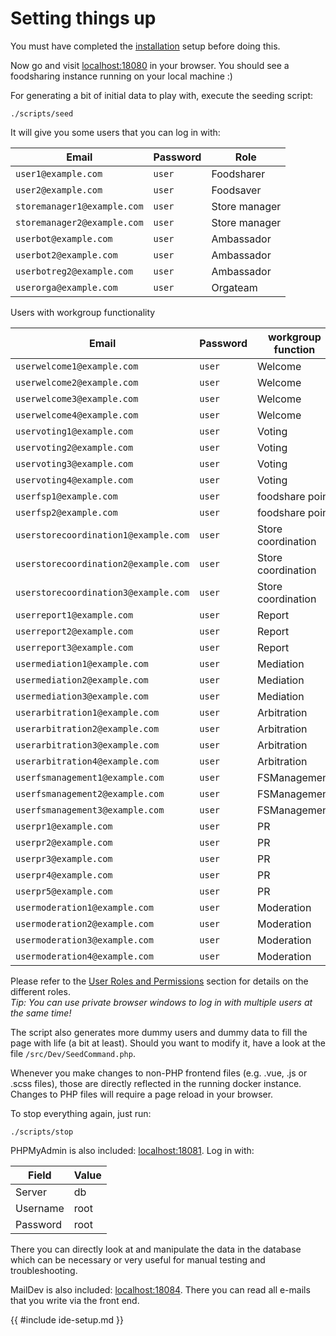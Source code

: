 # Setting things up

You must have completed the [installation](./running-the-code.md) setup before doing this.

Now go and visit [localhost:18080](http://localhost:18080) in your browser.
You should see a foodsharing instance running on your local machine :)

For generating a bit of initial data to play with, execute the seeding script:

```
./scripts/seed
```

It will give you some users that you can log in with:

| Email                       | Password | Role          |
|-----------------------------|----------|---------------|
| `user1@example.com`         | `user`   | Foodsharer    |
| `user2@example.com`         | `user`   | Foodsaver     |
| `storemanager1@example.com` | `user`   | Store manager |
| `storemanager2@example.com` | `user`   | Store manager |
| `userbot@example.com`       | `user`   | Ambassador    |
| `userbot2@example.com`      | `user`   | Ambassador    |
| `userbotreg2@example.com`   | `user`   | Ambassador    |
| `userorga@example.com`      | `user`   | Orgateam      |

Users with workgroup functionality

| Email                                  | Password | workgroup function |
|----------------------------------------|----------|--------------------|
| `userwelcome1@example.com`             | `user`   | Welcome            |
| `userwelcome2@example.com`             | `user`   | Welcome            |
| `userwelcome3@example.com`             | `user`   | Welcome            |
| `userwelcome4@example.com`             | `user`   | Welcome            |
| `uservoting1@example.com`              | `user`   | Voting             |
| `uservoting2@example.com`              | `user`   | Voting             |
| `uservoting3@example.com`              | `user`   | Voting             |
| `uservoting4@example.com`              | `user`   | Voting             |
| `userfsp1@example.com`                 | `user`   | foodshare point    |
| `userfsp2@example.com`                 | `user`   | foodshare point    |
| `userstorecoordination1@example.com`   | `user`   | Store coordination |
| `userstorecoordination2@example.com`   | `user`   | Store coordination |
| `userstorecoordination3@example.com`   | `user`   | Store coordination |
| `userreport1@example.com`              | `user`   | Report             |
| `userreport2@example.com`              | `user`   | Report             |
| `userreport3@example.com`              | `user`   | Report             |
| `usermediation1@example.com`           | `user`   | Mediation          |
| `usermediation2@example.com`           | `user`   | Mediation          |
| `usermediation3@example.com`           | `user`   | Mediation          |
| `userarbitration1@example.com`         | `user`   | Arbitration        |
| `userarbitration2@example.com`         | `user`   | Arbitration        |
| `userarbitration3@example.com`         | `user`   | Arbitration        |
| `userarbitration4@example.com`         | `user`   | Arbitration        |
| `userfsmanagement1@example.com`        | `user`   | FSManagement       |
| `userfsmanagement2@example.com`        | `user`   | FSManagement       |
| `userfsmanagement3@example.com`        | `user`   | FSManagement       |
| `userpr1@example.com`                  | `user`   | PR                 |
| `userpr2@example.com`                  | `user`   | PR                 |
| `userpr3@example.com`                  | `user`   | PR                 |
| `userpr4@example.com`                  | `user`   | PR                 |
| `userpr5@example.com`                  | `user`   | PR                 |
| `usermoderation1@example.com`          | `user`   | Moderation         |
| `usermoderation2@example.com`          | `user`   | Moderation         |
| `usermoderation3@example.com`          | `user`   | Moderation         |
| `usermoderation4@example.com`          | `user`   | Moderation         |

Please refer to the [User Roles and Permissions](#learn-user-roles.md) section for details on the different roles.  
*Tip: You can use private browser windows to log in with multiple users at the same time!*

The script also generates more dummy users and dummy data to fill the page with life (a bit at least).
Should you want to modify it, have a look at the file `/src/Dev/SeedCommand.php`.

Whenever you make changes to non-PHP frontend files (e.g. .vue, .js or .scss files), those are directly reflected in the running docker instance. Changes to PHP files will require a page reload in your browser.

To stop everything again, just run:

```
./scripts/stop
```

PHPMyAdmin is also included: [localhost:18081](http://localhost:18081). Log in with:

| Field    | Value |
|----------|-------|
| Server   | db    |
| Username | root  |
| Password | root  |

There you can directly look at and manipulate the data in the database
which can be necessary or very useful for manual testing and troubleshooting.

MailDev is also included: [localhost:18084](localhost:18084). There you can read all e-mails that you write via the front end.

{{ #include ide-setup.md }}
